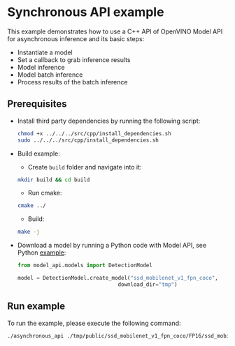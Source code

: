 # Synchronous API example

This example demonstrates how to use a C++ API of OpenVINO Model API for asynchronous inference and its basic steps:

- Instantiate a model
- Set a callback to grab inference results
- Model inference
- Model batch inference
- Process results of the batch inference

## Prerequisites

- Install third party dependencies by running the following script:

  ```bash
  chmod +x ../../../src/cpp/install_dependencies.sh
  sudo ../../../src/cpp/install_dependencies.sh
  ```

- Build example:
  - Create `build` folder and navigate into it:
  <!-- prettier-ignore-start -->

  ```bash
  mkdir build && cd build
  ```

    <!-- prettier-ignore-end -->
  - Run cmake:
  <!-- prettier-ignore-start -->

  ```bash
  cmake ../
  ```

    <!-- prettier-ignore-end -->
  - Build:

  ```bash
  make -j
  ```

- Download a model by running a Python code with Model API, see Python [example](../../python/asynchronous_api/README.md):

  ```python
  from model_api.models import DetectionModel

  model = DetectionModel.create_model("ssd_mobilenet_v1_fpn_coco",
                                  download_dir="tmp")
  ```

## Run example

To run the example, please execute the following command:

```bash
./asynchronous_api ./tmp/public/ssd_mobilenet_v1_fpn_coco/FP16/ssd_mobilenet_v1_fpn_coco.xml <path_to_image>
```
